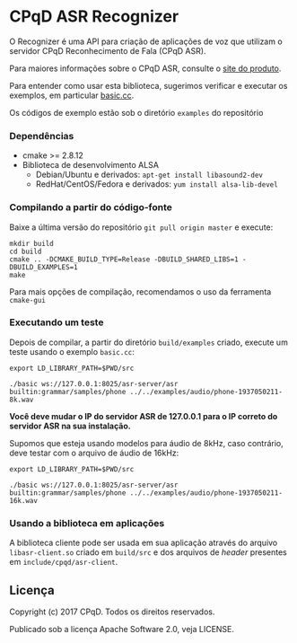 CPqD ASR Recognizer
===================

O Recognizer é uma API para criação de aplicações de voz que utilizam o servidor CPqD Reconhecimento de Fala (CPqD ASR).

Para maiores informações sobre o CPqD ASR, consulte o [site do produto](http://speechweb.cpqd.com.br/asr/docs/latest/).

Para entender como usar esta biblioteca, sugerimos verificar e executar os exemplos, em particular [basic.cc](https://github.com/CPqD/asr-sdk-cpp/blob/master/examples/basic.cc).

Os códigos de exemplo estão sob o diretório `examples` do repositório

### Dependências

* cmake >= 2.8.12
* Biblioteca de desenvolvimento ALSA
  * Debian/Ubuntu e derivados: `apt-get install libasound2-dev`
  * RedHat/CentOS/Fedora e derivados: `yum install alsa-lib-devel`

### Compilando a partir do código-fonte

Baixe a última versão do repositório `git pull origin master` e execute:

    mkdir build
    cd build
    cmake .. -DCMAKE_BUILD_TYPE=Release -DBUILD_SHARED_LIBS=1 -DBUILD_EXAMPLES=1
    make

Para mais opções de compilação, recomendamos o uso da ferramenta `cmake-gui`

### Executando um teste

Depois de compilar, a partir do diretório `build/examples` criado, execute um teste usando o exemplo `basic.cc`:

    export LD_LIBRARY_PATH=$PWD/src

    ./basic ws://127.0.0.1:8025/asr-server/asr builtin:grammar/samples/phone ../../examples/audio/phone-1937050211-8k.wav

**Você deve mudar o IP do servidor ASR de 127.0.0.1 para o IP correto do servidor ASR na sua instalação.**

Supomos que esteja usando modelos para áudio de 8kHz, caso contrário, deve testar com o arquivo de áudio de 16kHz:

    export LD_LIBRARY_PATH=$PWD/src

    ./basic ws://127.0.0.1:8025/asr-server/asr builtin:grammar/samples/phone ../../examples/audio/phone-1937050211-16k.wav

### Usando a biblioteca em aplicações

A biblioteca cliente pode ser usada em sua aplicação através do arquivo
`libasr-client.so` criado em `build/src` e dos arquivos de *header* presentes em
`include/cpqd/asr-client`.

Licença
-------

Copyright (c) 2017 CPqD. Todos os direitos reservados.

Publicado sob a licença Apache Software 2.0, veja LICENSE.
